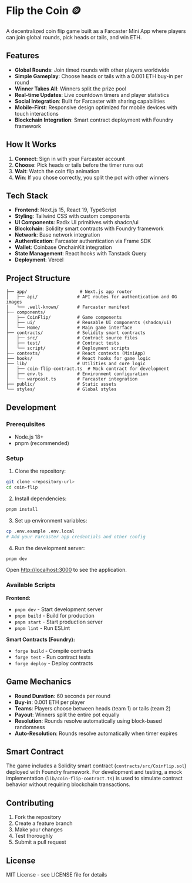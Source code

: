 # Flip the Coin 🪙

A decentralized coin flip game built as a Farcaster Mini App where players can join global rounds, pick heads or tails, and win ETH.

## Features

- **Global Rounds**: Join timed rounds with other players worldwide
- **Simple Gameplay**: Choose heads or tails with a 0.001 ETH buy-in per round
- **Winner Takes All**: Winners split the prize pool
- **Real-time Updates**: Live countdown timers and player statistics
- **Social Integration**: Built for Farcaster with sharing capabilities
- **Mobile-First**: Responsive design optimized for mobile devices with touch interactions
- **Blockchain Integration**: Smart contract deployment with Foundry framework

## How It Works

1. **Connect**: Sign in with your Farcaster account
2. **Choose**: Pick heads or tails before the timer runs out
3. **Wait**: Watch the coin flip animation
4. **Win**: If you chose correctly, you split the pot with other winners

## Tech Stack

- **Frontend**: Next.js 15, React 19, TypeScript
- **Styling**: Tailwind CSS with custom components
- **UI Components**: Radix UI primitives with shadcn/ui
- **Blockchain**: Solidity smart contracts with Foundry framework
- **Network**: Base network integration
- **Authentication**: Farcaster authentication via Frame SDK
- **Wallet**: Coinbase OnchainKit integration
- **State Management**: React hooks with Tanstack Query
- **Deployment**: Vercel

## Project Structure

```
├── app/                    # Next.js app router
│   ├── api/               # API routes for authentication and OG images
│   └── .well-known/       # Farcaster manifest
├── components/
│   ├── CoinFlip/          # Game components
│   ├── ui/                # Reusable UI components (shadcn/ui)
│   └── Home/              # Main game interface
├── contracts/             # Solidity smart contracts
│   ├── src/               # Contract source files
│   ├── test/              # Contract tests
│   └── script/            # Deployment scripts
├── contexts/              # React contexts (MiniApp)
├── hooks/                 # React hooks for game logic
├── lib/                   # Utilities and core logic
│   ├── coin-flip-contract.ts  # Mock contract for development
│   ├── env.ts             # Environment configuration
│   └── warpcast.ts        # Farcaster integration
├── public/                # Static assets
└── styles/                # Global styles
```

## Development

### Prerequisites

- Node.js 18+
- pnpm (recommended)

### Setup

1. Clone the repository:
```bash
git clone <repository-url>
cd coin-flip
```

2. Install dependencies:
```bash
pnpm install
```

3. Set up environment variables:
```bash
cp .env.example .env.local
# Add your Farcaster app credentials and other config
```

4. Run the development server:
```bash
pnpm dev
```

Open [http://localhost:3000](http://localhost:3000) to see the application.

### Available Scripts

**Frontend:**
- `pnpm dev` - Start development server
- `pnpm build` - Build for production
- `pnpm start` - Start production server
- `pnpm lint` - Run ESLint

**Smart Contracts (Foundry):**
- `forge build` - Compile contracts
- `forge test` - Run contract tests
- `forge deploy` - Deploy contracts

## Game Mechanics

- **Round Duration**: 60 seconds per round
- **Buy-in**: 0.001 ETH per player
- **Teams**: Players choose between heads (team 1) or tails (team 2)
- **Payout**: Winners split the entire pot equally
- **Resolution**: Rounds resolve automatically using block-based randomness
- **Auto-Resolution**: Rounds resolve automatically when timer expires

## Smart Contract

The game includes a Solidity smart contract (`contracts/src/Coinflip.sol`) deployed with Foundry framework. For development and testing, a mock implementation (`lib/coin-flip-contract.ts`) is used to simulate contract behavior without requiring blockchain transactions.

## Contributing

1. Fork the repository
2. Create a feature branch
3. Make your changes
4. Test thoroughly
5. Submit a pull request

## License

MIT License - see LICENSE file for details